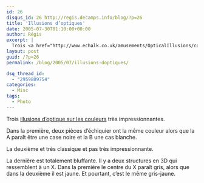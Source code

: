 ```yaml
---
id: 26
disqus_id: 26 http://regis.decamps.info/blog/?p=26
title: 'Illusions d’optiques'
date: 2005-07-30T01:10:00+00:00
author: Régis
excerpt: |
  Trois <a href="http://www.echalk.co.uk/amusements/OpticalIllusions/colourPerception/colourPerception.html">illusions d'optique sur les couleurs</a> très impressionnantes.
layout: post
guid: /?p=26
permalink: /blog/2005/07/illusions-doptiques/

dsq_thread_id:
  - "2959889754"
categories:
  - Misc
tags:
  - Photo
---
```

Trois [illusions d’optique sur les couleurs](http://www.echalk.co.uk/amusements/OpticalIllusions/colourPerception/colourPerception.html) très impressionnantes.

Dans la première, deux pièces d’échiquier ont la même couleur alors que la A paraît être une case noire et la B une cas blanche.

La deuxième et très classique et pas très impressionnante.

La dernière est totalement bluffante. Il y a deux structures en 3D qui ressemblent à un X. Dans la première le centre du X paraît gris, alors que dans la deuxième il est jaune. Et pourtant, c’est le même gris-jaune.
